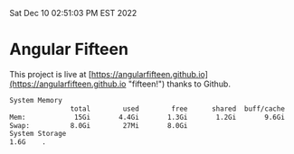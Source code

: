 Sat Dec 10 02:51:03 PM EST 2022

# Angular Fifteen


This project is live at [https://angularfifteen.github.io](https://angularfifteen.github.io "fifteen!") thanks to Github.

```bash
System Memory
               total        used        free      shared  buff/cache   available
Mem:            15Gi       4.4Gi       1.3Gi       1.2Gi       9.6Gi       9.4Gi
Swap:          8.0Gi        27Mi       8.0Gi
System Storage
1.6G	.
